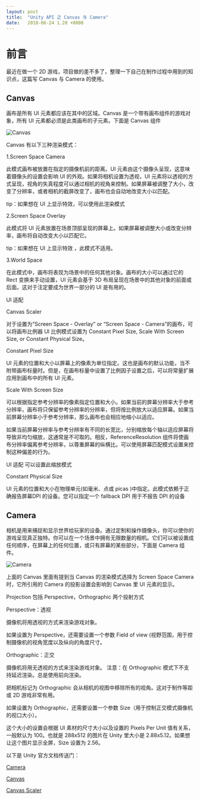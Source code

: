 ```yaml
---
layout: post
title:  "Unity API 之 Canvas 与 Camera"
date:   2018-06-24 1.20 +0800
---
```

# 前言

最近在做一个 2D 游戏，项目做的差不多了，整理一下自己在制作过程中用到的知识点，这篇写 Canvas 与 Camera 的使用。

## Canvas

画布是所有 UI 元素都应该在其中的区域。Canvas 是一个带有画布组件的游戏对象，所有 UI 元素都必须是此类画布的子元素。下面是 Canvas 组件

![Canvas](https://github.com/yuyaoxue/yuyaoxue.github.io/blob/master/assets/_v_images/canvas.png?raw=true)

Canvas 有以下三种渲染模式：

1.Screen Space Camera

此模式画布被放置在指定的摄像机前的距离。UI 元素由这个摄像头呈现，这意味着摄像头的设置会影响 UI 的外观。如果将相机设置为透视，UI 元素将以透视的方式呈现，视角的失真程度可以通过相机的视角来控制。如果屏幕被调整了大小，改变了分辨率，或者相机的截屏改变了，画布也会自动地改变大小以匹配。

tip：如果想在 UI 上显示特效，可以使用此渲染模式

2.Screen Space Overlay

此模式将 UI 元素放置在场景顶部呈现的屏幕上。如果屏幕被调整大小或改变分辨率，画布将自动改变大小以匹配它。

tip：如果想在 UI 上显示特效 ，此模式不适用。

3.World Space

在此模式中，画布将表现为场景中的任何其他对象。画布的大小可以通过它的 Rect 变换来手动设置，UI 元素会基于 3D 布局呈现在场景中的其他对象的前面或后面。这对于注定要成为世界一部分的 UI 是有用的。

UI 适配

Canvas Scaler

对于设置为“Screen Space - Overlay” or “Screen Space - Camera”的画布，可以将画布比例器 UI 比例模式设置为 Constant Pixel Size, Scale With Screen Size, or Constant Physical Size。

Constant Pixel Size

UI 元素的位置和大小以屏幕上的像素为单位指定。这也是画布的默认功能，当不附带画布标量时。但是，在画布标量中设置了比例因子设置之后，可以将常量扩展应用到画布中的所有 UI 元素。

Scale With Screen Size

可以根据指定参考分辨率的像素指定位置和大小。如果当前的屏幕分辨率大于参考分辨率，画布将只保留参考分辨率的分辨率，但将按比例放大以适应屏幕。如果当前屏幕分辨率小于参考分辨率，那么画布也会相应地缩小以适应。

如果当前屏幕分辨率与参考分辨率有不同的长宽比，分别缩放每个轴以适应屏幕将导致非均匀缩放，这通常是不可取的。相反，ReferenceResolution 组件将使画布分辨率偏离参考分辨率，以尊重屏幕的纵横比。可以使用屏幕匹配模式设置来控制这种偏差的行为。

UI 适配 可以设置此缩放模式

Constant Physical Size

UI 元素的位置和大小在物理单元(如毫米、点或 picas )中指定。此模式依赖于正确报告屏幕DPI 的设备。您可以指定一个 fallback DPI 用于不报告 DPI 的设备

## Camera

相机是用来捕捉和显示世界给玩家的设备。通过定制和操作摄像头，你可以使你的游戏呈现真正独特。你可以在一个场景中拥有无限数量的相机。它们可以被设置成任何顺序，在屏幕上的任何位置，或只有屏幕的某些部分，下面是 Camera 组件。

![Camera](https://github.com/yuyaoxue/yuyaoxue.github.io/blob/master/assets/_v_images/camera.png?raw=true)

上面的 Canvas 里面有提到当 Canvas 的渲染模式选择为 Screen Space Camera 时，它所引用的 Camera 的投影设置会影响到 Canvas 里 UI 元素的显示。

Projection 包括 Perspective，Orthographic 两个投射方式

Perspective：透视

摄像机将用透视的方式来渲染游戏对象。

如果设置为 Perspective，还需要设置一个参数 Field of view (视野范围，用于控制摄像机的视角宽度以及纵向的角度尺寸。

Orthographic：正交

摄像机将用无透视的方式来渲染游戏对象。
注意：在 Orthographic 模式下不支持延迟渲染。总是使用前向渲染。

把相机标记为 Orthographic 会从相机的视图中移除所有的视角。这对于制作等距或 2D 游戏非常有用。

如果设置为 Orthographic，还需要设置一个参数 Size（用于控制正交模式摄像机的视口大小）。

这个大小的设置会根据 UI 素材的尺寸大小以及设置的 Pixels Per Unit 值有关系，一般默认为 100。也就是 288x512 的图片在 Unity 里大小是 2.88x5.12。如果想让这个图片显示全屏，Size 设置为 2.56。

以下是 Unity 官方文档传送门：

[Camera](https://docs.unity3d.com/Manual/class-Camera.html)

[Canvas](https://docs.unity3d.com/Manual/UICanvas.html)

[Canvas Scaler](https://docs.unity3d.com/Manual/script-CanvasScaler.html)
